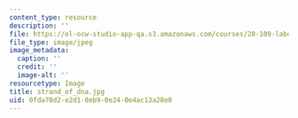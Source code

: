```yaml
---
content_type: resource
description: ''
file: https://ol-ocw-studio-app-qa.s3.amazonaws.com/courses/20-109-laboratory-fundamentals-in-biological-engineering-fall-2007/0fda70d2e2d18eb90e240e4ac13a28e0_strand_of_dna.jpg
file_type: image/jpeg
image_metadata:
  caption: ''
  credit: ''
  image-alt: ''
resourcetype: Image
title: strand_of_dna.jpg
uid: 0fda70d2-e2d1-8eb9-0e24-0e4ac13a28e0
---
```

